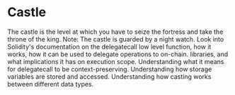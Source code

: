 # Castle
The castle is the level at which you have to seize the fortress and take the throne of the king. Note: The castle is guarded by a night watch.
Look into Solidity's documentation on the delegatecall low level function, how it works, how it can be used to delegate operations to on-chain. libraries, and what implications it has on execution scope.
Understanding what it means for delegatecall to be context-preserving.
Understanding how storage variables are stored and accessed.
Understanding how casting works between different data types.
